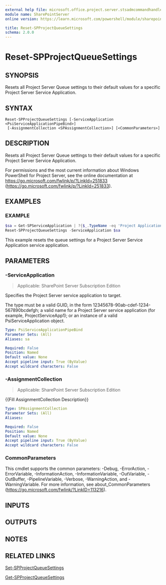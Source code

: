 ```yaml
---
external help file: microsoft.office.project.server.stsadmcommandhandler.dll-help.xml
module name: SharePointServer
online version: https://learn.microsoft.com/powershell/module/sharepoint-server/reset-spprojectqueuesettings

title: Reset-SPProjectQueueSettings
schema: 2.0.0
---
```


# Reset-SPProjectQueueSettings

## SYNOPSIS
Resets all Project Server Queue settings to their default values for a specific Project Server Service Application.

## SYNTAX

```
Reset-SPProjectQueueSettings [-ServiceApplication <PsiServiceApplicationPipeBind>]
 [-AssignmentCollection <SPAssignmentCollection>] [<CommonParameters>]
```

## DESCRIPTION
Resets all Project Server Queue settings to their default values for a specific Project Server Service Application.

For permissions and the most current information about Windows PowerShell for Project Server, see the online documentation at https://go.microsoft.com/fwlink/p/?LinkId=251833 (https://go.microsoft.com/fwlink/p/?LinkId=251833).

## EXAMPLES

### EXAMPLE
```powershell
$sa = Get-SPServiceApplication | ?{$_.TypeName -eq 'Project Application Services'}
Reset-SPProjectQueueSettings -ServiceApplication $sa
```

This example resets the queue settings for a Project Server Service Application service application.

## PARAMETERS

### -ServiceApplication

> Applicable: SharePoint Server Subscription Edition

Specifies the Project Server service application to target.

The type must be a valid GUID, in the form 12345678-90ab-cdef-1234-567890bcdefgh; a valid name for a Project Server service application (for example, ProjectServiceApp1); or an instance of a valid PsiServiceApplication object.

```yaml
Type: PsiServiceApplicationPipeBind
Parameter Sets: (All)
Aliases: sa

Required: False
Position: Named
Default value: None
Accept pipeline input: True (ByValue)
Accept wildcard characters: False
```

### -AssignmentCollection

> Applicable: SharePoint Server Subscription Edition

{{Fill AssignmentCollection Description}}

```yaml
Type: SPAssignmentCollection
Parameter Sets: (All)
Aliases:

Required: False
Position: Named
Default value: None
Accept pipeline input: True (ByValue)
Accept wildcard characters: False
```

### CommonParameters
This cmdlet supports the common parameters: -Debug, -ErrorAction, -ErrorVariable, -InformationAction, -InformationVariable, -OutVariable, -OutBuffer, -PipelineVariable, -Verbose, -WarningAction, and -WarningVariable. For more information, see about_CommonParameters (https://go.microsoft.com/fwlink/?LinkID=113216).

## INPUTS

## OUTPUTS

## NOTES

## RELATED LINKS

[Set-SPProjectQueueSettings](Set-SPProjectQueueSettings.md)

[Get-SPProjectQueueSettings](Get-SPProjectQueueSettings.md)

